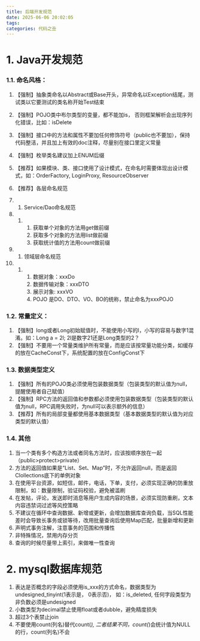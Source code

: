 ```yaml
---
title: 后端开发规范
date: 2025-06-06 20:02:05
tags:
categories: 代码之丑
---
```


# 1. Java开发规范

### 1.1. 命名风格：

1. 【强制】抽象类命名以Abstract或Base开头，异常命名以Exception结尾，测试类以它要测试的类名称开始Test结束
2. 【强制】POJO类中布尔类型的变量，都不能加is， 否则框架解析会出现序列化错误，比如：isDelete
3. 【强制】接口中的方法和属性不要加任何修饰符号（public也不要加），保持代码整洁，并且加上有效的doc注释，尽量别在接口里定义常量
4. 【强制】枚举类名建议加上ENUM后缀
5. 【推荐】如果模块、类、接口使用了设计模式，在命名时需要体现出设计模式，如：OrderFactory, LoginProxy, ResourceObserver
6. 【推荐】各层命名规范

1. 1. Service/Dao命名规范

1. 1. 1. 获取单个对象的方法用get做前缀
      2. 获取多个对象的方法用list做前缀
      3. 获取统计值的方法用count做前缀

1. 1. 领域层命名规范

1. 1. 1. 数据对象：xxxDo
      2. 数据传输对象：xxxDTO
      3. 展示对象: xxxVO
      4. POJO 是DO、DTO、VO、BO的统称，禁止命名为xxxPOJO

### 1.2. 常量定义：

1. 【强制】long或者Long初始赋值时，不能使用小写的l，小写的容易与数字1混淆。如：Long a = 2l; 2l是数字21还是Long类型的2？
2. 【强制】不要用一个常量类维护所有常量，而是应该按常量功能分类，如缓存的放在CacheConst下，系统配置的放在ConfigConst下

### 1.3. 数据类型定义

1. 【强制】所有的POJO类必须使用包装数据类型（包装类型的默认值为null，提醒使用者自己赋值）
2. 【强制】RPC方法的返回值和参数都必须使用包装数据类型（包装类型的默认值为null，RPC调用失败时，为null可以表示额外的信息）
3. 【推荐】所有的局部变量都使用基本数据类型（基本数据类型的默认值为对应类型的默认值）



### 1.4. 其他

1. 当一个类有多个构造方法或者同名方法时，应该按顺序放在一起（public>protect>private）
2. 方法的返回值如果是“List、Set、Map”时，不允许返回null，而是返回Clollections底下的单例对象
3. 在使用平台资源，如短信，邮件，电话，下单，支付，必须实现正确的防重放限制，如：数量限制，验证码校验，避免被滥刷
4. 在发帖，评论，发送即时消息等用户生成内容的场景，必须实现防重刷，文本内容违禁词过滤等风控策略
5. 不建议在循环中查询数据、新增或更新，会增加数据库查询负载，当SQL性能差时会导致长事务或锁等待，改用批量查询后使用Map匹配，批量新增和更新
6. 声明式事务注解，注意事务的范围和传播性
7. 非特殊情况，禁用内存分页
8. 查询的时候尽量带上索引，来做唯一性查询



# 2. mysql数据库规范

1. 表达是否概念的字段必须使用is_xxx的方式命名，数据类型为 undesigned_tinyint(1表示是， 0表示否)， 如：is_deleted, 任何字段类型为非负数必须是undesigned
2. 小数类型为decimal禁止使用float或者dubble，避免精度损失
3. 超过3个表禁止join
4. 不要使用count(列名)替代count(*), 二者结果不同，count(*)会统计值为NULL的行，count(列名)不会

### 
